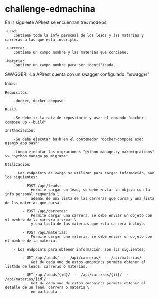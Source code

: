 # challenge-edmachina

En la siguiente APIrest se encuentran tres modelos:

    -Lead:
        Contiene toda la info personal de los leads y las materias y carreras a las que está inscripto.

    -Carrera:
        Contiene un campo nombre y las materias que contiene.

    -Materia:
        Contiene un campo nombre para ser identificada.

SWAGGER:
    -La APIrest cuenta con un swagger configurado. "/swagger"


Inicio:

    Requisitos:

        -docker, docker-compose

    Build:

        -Se debe ir la raiz de repositorio y usar el comando "docker-compose up --build"

    Instanciación:
        
        -Se debe ejecutar bash en el contenedor "docker-compose exec django_app bash"

        -Luego ejecutar las migraciones "python manage.py makemigrations" >> "python manage.py migrate"

    Utilización:

        - Los endpoints de carga se utilizan para cargar información, son los siguientes:

            - POST /api/leads:
                Permite cargar un lead, se debe enviar un objeto con la info personal requerida \
                además de una lista de las carreras que cursa y una lista de las materias que cursa.

            - POST /api/carreras:
                Permite cargar una carrera, se debe enviar un objeto con el nombre de la carrera a crear \
                y una lista de las materias que esta carrera incluye.
            
            - POST /api/materias:
                Permite cargar una materia, se debe enviar un objeto con el nombre de la materia.

        - Los endpoints para obtener información, son los siguientes:

            - GET /api/leads/  -  /api/carreras/  -  /api/materias/
                Get de cada uno de estos endpoints permite obtener el listado de leads, carreras o materias.

            - GET /api/leads/{id}/  -  /api/carreras/{id}/  -  /api/materias/{id}/
                Get de cada uno de estos endpoints permite obtener el detalle de un lead, carrera o materia \
                en particular.